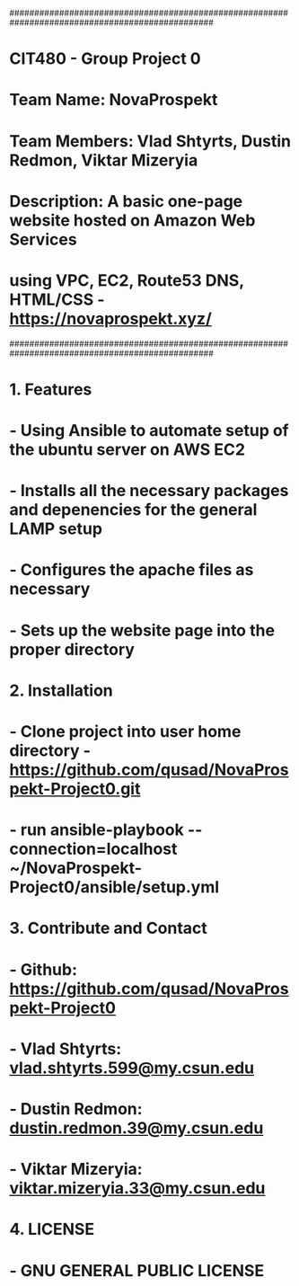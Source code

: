 #################################################################################################
# CIT480 - Group Project 0                                                                      #
# Team Name: NovaProspekt                                                                       # 
# Team Members: Vlad Shtyrts, Dustin Redmon, Viktar Mizeryia                                    #
# Description: A basic one-page website hosted on Amazon Web Services                           #
# using VPC, EC2, Route53 DNS, HTML/CSS - https://novaprospekt.xyz/                             #
#################################################################################################
# 1. Features
# - Using Ansible to automate setup of the ubuntu server on AWS EC2
# - Installs all the necessary packages and depenencies for the general LAMP setup 
# - Configures the apache files as necessary
# - Sets up the website page into the proper directory
#
# 2. Installation
# - Clone project into user home directory - https://github.com/qusad/NovaProspekt-Project0.git
# - run ansible-playbook --connection=localhost ~/NovaProspekt-Project0/ansible/setup.yml
# 
# 3. Contribute and Contact
# - Github: https://github.com/qusad/NovaProspekt-Project0
# - Vlad Shtyrts: vlad.shtyrts.599@my.csun.edu
# - Dustin Redmon: dustin.redmon.39@my.csun.edu
# - Viktar Mizeryia: viktar.mizeryia.33@my.csun.edu
# 
# 4. LICENSE
# - GNU GENERAL PUBLIC LICENSE
#
